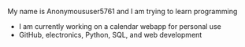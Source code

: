 My name is Anonymoususer5761 and I am trying to learn programming

- I am currently working on a calendar webapp for personal use
- GitHub, electronics, Python, SQL, and web development
